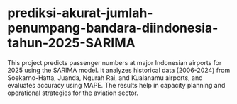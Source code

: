 # prediksi-akurat-jumlah-penumpang-bandara-diindonesia-tahun-2025-SARIMA
This project predicts passenger numbers at major Indonesian airports for 2025 using the SARIMA model. It analyzes historical data (2006-2024) from Soekarno-Hatta, Juanda, Ngurah Rai, and Kualanamu airports, and evaluates accuracy using MAPE. The results help in capacity planning and operational strategies for the aviation sector.
